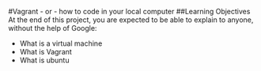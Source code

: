 #Vagrant - or - how to code in your local computer
##Learning Objectives
At the end of this project, you are expected to be able to explain to anyone, without the help of Google:

* What is a virtual machine
* What is Vagrant
* What is ubuntu
